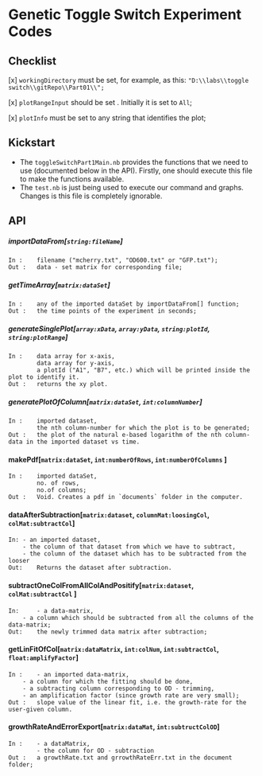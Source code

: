 # Genetic Toggle Switch Experiment Codes

## Checklist
[x] `workingDirectory` must be set, for example, as this:
`"D:\\labs\\toggle switch\\gitRepo\\Part01\\";`

[x] `plotRangeInput` should be set . Initially it is set to `All`;

[x] `plotInfo` must be set to any string that identifies the plot;

## Kickstart
- The `toggleSwitchPart1Main.nb` provides the functions that we need to use (documented below in the API). Firstly,  one should execute this file to make the functions available. 
- The `test.nb` is just being used to execute our command and graphs. Changes is this file is completely ignorable. 


## API
##### importDataFrom[`string:fileName`]
	In :    filename ("mcherry.txt", "OD600.txt" or "GFP.txt");
	Out :   data - set matrix for corresponding file;

##### getTimeArray[`matrix:dataSet`]
    In :    any of the imported dataSet by importDataFrom[] function;
	Out :   the time points of the experiment in seconds;	

##### generateSinglePlot[`array:xData`, `array:yData`, `string:plotId`, `string:plotRange`]
	In :    data array for x-axis, 
	        data array for y-axis,
	        a plotId ("A1", "B7", etc.) which will be printed inside the plot to identify it.
	Out :   returns the xy plot. 

##### generatePlotOfColumn[`matrix:dataSet`, `int:columnNumber`]
	In :    imported dataset, 
	        the nth column-number for which the plot is to be generated;
	Out :   the plot of the natural e-based logarithm of the nth column-data in the imported dataset vs time.
	
#### makePdf[`matrix:dataSet`, `int:numberOfRows`, `int:numberOfColumns` ]
    In :    imported dataSet, 
            no. of rows, 
            no.of columns;
	Out :   Void. Creates a pdf in `documents` folder in the computer.
    
#### dataAfterSubtraction[`matrix:dataset`, `columnMat:loosingCol`, `colMat:subtractCol`]

	In:	- an imported dataset, 
		- the column of that dataset from which we have to subtract, 
		- the column of the dataset which has to be subtracted from the looser
	Out:	Returns the dataset after subtraction.  




#### subtractOneColFromAllColAndPositify[`matrix:dataset`, `colMat:subtractCol`  ]
	In: 	- a data-matrix, 
		- a column which should be subtracted from all the columns of the data-matrix;
	Out: 	the newly trimmed data matrix after subtraction;



#### getLinFitOfCol[`matrix:dataMatrix`, `int:colNum`, `int:subtractCol`, `float:amplifyFactor`]

	In : 	- an imported data-matrix, 
		- a column for which the fitting should be done, 
		- a subtracting column corresponding to OD - trimming, 
		- an amplification factor (since growth rate are very small);
 	Out :	slope value of the linear fit, i.e. the growth-rate for the user-given column.



#### growthRateAndErrorExport[`matrix:dataMat`, `int:subtructColOD`]
	In :	- a dataMatrix, 
			- the column for OD - subtraction
 	Out : 	a growthRate.txt and grrowthRateErr.txt in the document folder;

